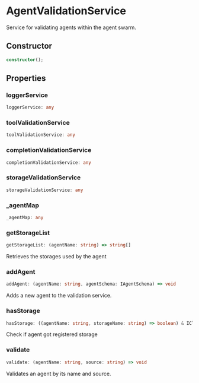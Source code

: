 # AgentValidationService

Service for validating agents within the agent swarm.

## Constructor

```ts
constructor();
```

## Properties

### loggerService

```ts
loggerService: any
```

### toolValidationService

```ts
toolValidationService: any
```

### completionValidationService

```ts
completionValidationService: any
```

### storageValidationService

```ts
storageValidationService: any
```

### _agentMap

```ts
_agentMap: any
```

### getStorageList

```ts
getStorageList: (agentName: string) => string[]
```

Retrieves the storages used by the agent

### addAgent

```ts
addAgent: (agentName: string, agentSchema: IAgentSchema) => void
```

Adds a new agent to the validation service.

### hasStorage

```ts
hasStorage: ((agentName: string, storageName: string) => boolean) & IClearableMemoize<string> & IControlMemoize<string, boolean>
```

Check if agent got registered storage

### validate

```ts
validate: (agentName: string, source: string) => void
```

Validates an agent by its name and source.
